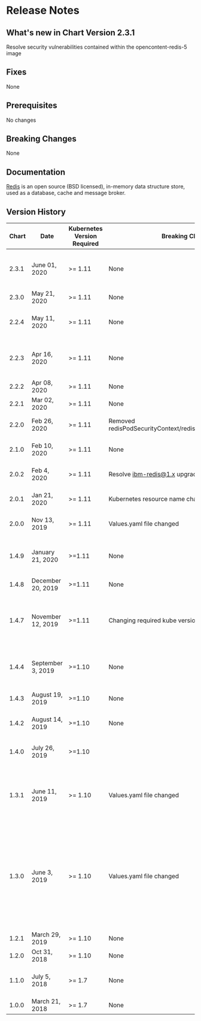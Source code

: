 # Release Notes

## What's new in Chart Version 2.3.1

Resolve security vulnerabilities contained within the opencontent-redis-5 image

## Fixes

None

## Prerequisites

No changes

## Breaking Changes

None

## Documentation

[Redis](https://redis.io) is an open source (BSD licensed), in-memory data structure store, used as a database, cache and message broker.

## Version History

| Chart | Date | Kubernetes Version Required | Breaking Changes | Details |
| ----- | ---- | --------------------------- | ---------------- | ------- |
| 2.3.1 | June 01, 2020 | >= 1.11 | None | Resolve security vulnerabilities contained within the opencontent-redis-5 image |
| 2.3.0 | May 21, 2020 | >= 1.11 | None | Support helm v3 and enable digests |
| 2.2.4 | May 11, 2020 | >= 1.11 | None | Introduce global variables for upgrade and secret overrides |
| 2.2.3 | Apr 16, 2020 | >= 1.11 | None | Fix announce service selector and move away from default service account |
| 2.2.2 | Apr 08, 2020 | >= 1.11 | None | Chart fixes for service selector|
| 2.2.1 | Mar 02, 2020 | >= 1.11 | None | Minor chart fixes |
| 2.2.0 | Feb 26, 2020 | >= 1.11 | Removed redisPodSecurityContext/redisContainerSecurityContext | Support for Openshift 4.x arbitrary UIDs |
| 2.1.0 | Feb 10, 2020 | >= 1.11 | None | Add network policy to limit access to the redis endpoint |
| 2.0.2 | Feb 4, 2020 | >= 1.11 | Resolve ibm-redis@1.x upgrade issue | Added new property (upgradeFromV1) |
| 2.0.1 | Jan 21, 2020 | >= 1.11 | Kubernetes resource name changes | Bring over updates from the 1.4.9 and under releases |
| 2.0.0 | Nov 13, 2019 | >= 1.11 | Values.yaml file changed | Uplift to redis-ha version of the chart and server to 5.0.5 |
| 1.4.9 | January 21, 2020 | >=1.11 | None | Additional environment sizes for ppc64le, ibm-sch update for helm3 support |
| 1.4.8 | December 20, 2019 | >=1.11 | None | Images with Vunlerability fixes |
| 1.4.7 | November 12, 2019 | >=1.11 | Changing required kube version to 1.11 | new sch 1.2.14, good with cv lint 2.0.7, Add s390x architecture support, images with Vunlerability fixes |
| 1.4.4 | September 3, 2019 | >=1.10 | None | Fix chart upgrade issue by removing `labelType: new` from `ibm-sch` chart config |
| 1.4.3 | August 19, 2019 | >=1.10 | None | Adding Global.RBAC.Create parameter |
| 1.4.2 | August 14, 2019 | >=1.10 | None | New images with CVE fixes and cv lint 1.4.5 fixes |
| 1.4.0 | July 26, 2019 | >=1.10 | | Support for openshift restricted scc and cv lint 1.4.4 fixes |
| 1.3.1 | June 11, 2019 | >= 1.10 | Values.yaml file changed | couple cv lint fixes, adding cv tests, fixing readme with latest code, known issues, encryption details, copyright consistent |
| 1.3.0 |June 3, 2019   | >= 1.10  | Values.yaml file changed | * New Image for secret generation </br> * New Image for Redis </br> * CV lint version 1.4.1 fixes </br> * Follow Hero Metadata </br> * Support Affinity Overriding </br> * Removed pre install helm hooks </br> * uses ibm-sch-1.2.10 </br> |
| 1.2.1 | March 29, 2019 | >= 1.10 | None | Persistence configuration
| 1.2.0 | Oct 31, 2018 | >= 1.10 | None | Fix chart linter issues |
| 1.1.0 | July 5, 2018 | >= 1.7 | None | Add probes. Fix service account name metadata type |
| 1.0.0 | March 21, 2018 | >= 1.7 | None | Initial version |
